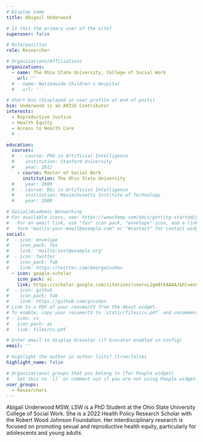 ```yaml
---
# Display name
title: Abigail Underwood

# Is this the primary user of the site?
superuser: false

# Role/position
role: Researcher

# Organizations/Affiliations
organizations:
  - name: The Ohio State University, College of Social Work
    url: ''
  # - name: Nationwide Children's Hospital
  #   url: ''

# Short bio (displayed in user profile at end of posts)
bio: Underwood is an ARISE Contributor
interests:
  - Reproductive Justice
  - Health Equity
  - Access to Health Care
  # - 

education:
  courses:
  #  - course: PhD in Artificial Intelligence
  #    institution: Stanford University
  #    year: 2012
    - course: Master of Social Work 
      institution: The Ohio State University 
  #    year: 2009
  #  - course: BSc in Artificial Intelligence
  #    institution: Massachusetts Institute of Technology
  #    year: 2008

# Social/Academic Networking
# For available icons, see: https://wowchemy.com/docs/getting-started/page-builder/#icons
#   For an email link, use "fas" icon pack, "envelope" icon, and a link in the
#   form "mailto:your-email@example.com" or "#contact" for contact widget.
social:
#  - icon: envelope
#    icon_pack: fas
#    link: 'mailto:test@example.org'
#  - icon: twitter
#    icon_pack: fab
#    link: https://twitter.com/GeorgeCushen
  - icon: google-scholar
    icon_pack: ai
    link: https://scholar.google.com/citations?user=L2gm8tkAAAAJ&hl=en&oi=ao
#  - icon: github
#    icon_pack: fab
#    link: https://github.com/gcushen
# Link to a PDF of your resume/CV from the About widget.
# To enable, copy your resume/CV to `static/files/cv.pdf` and uncomment the lines below.
# - icon: cv
#   icon_pack: ai
#   link: files/cv.pdf

# Enter email to display Gravatar (if Gravatar enabled in Config)
email: ''

# Highlight the author in author lists? (true/false)
highlight_name: false

# Organizational groups that you belong to (for People widget)
#   Set this to `[]` or comment out if you are not using People widget.
user_groups:
  - Researchers
---
```


Abigail Underwood MSW, LSW is a PhD Student at the Ohio State University College of Social Work. She is a 2022 Health Policy Research Scholar with the Robert Wood Johnson Foundation. Her interdisciplinary research is focused on promoting sexual and reproductive health equity, particularly for adolescents and young adults. 